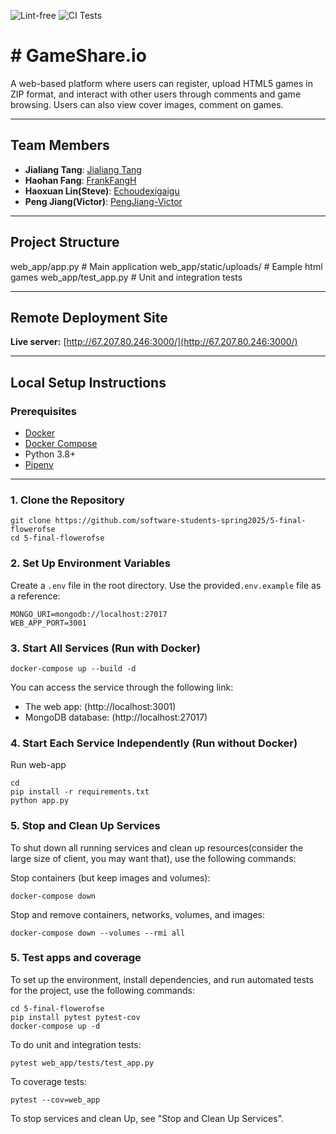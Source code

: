 ![Lint-free](https://github.com/nyu-software-engineering/containerized-app-exercise/actions/workflows/lint.yml/badge.svg)
![CI Tests](https://github.com/software-students-spring2025/4-containers-excalibur-1/actions/workflows/test.yml/badge.svg)

# # GameShare.io

A web-based platform where users can register, upload HTML5 games in ZIP format, and interact with other users through comments and game browsing. Users can also view cover images, comment on games.

---

## Team Members
- **Jialiang Tang**: [Jialiang Tang](https://github.com/JialiangTang1)
- **Haohan Fang**: [FrankFangH](https://github.com/FrankFangH)
- **Haoxuan Lin(Steve)**: [Echoudexigaigu](https://github.com/Echoudexigaigu)
- **Peng Jiang(Victor)**: [PengJiang-Victor](https://github.com/PengJiang-Victor)

---

## Project Structure
web_app/app.py  # Main application
web_app/static/uploads/ # Eample html games
web_app/test_app.py # Unit and integration tests


---

## Remote Deployment Site
**Live server:** [http://67.207.80.246:3000/](http://67.207.80.246:3000/)

---

## Local Setup Instructions

### Prerequisites

- [Docker](https://www.docker.com/)
- [Docker Compose](https://docs.docker.com/compose/)
- Python 3.8+
- [Pipenv](https://pipenv.pypa.io/en/latest/)

---

### 1. Clone the Repository

```
git clone https://github.com/software-students-spring2025/5-final-flowerofse
cd 5-final-flowerofse
```

### 2. Set Up Environment Variables

Create a `.env` file in the root directory. Use the provided`.env.example` file as a reference:

```
MONGO_URI=mongodb://localhost:27017
WEB_APP_PORT=3001
```

### 3. Start All Services (Run with Docker)

```
docker-compose up --build -d
```

You can access the service through the following link:
- The web app: (http://localhost:3001)
- MongoDB database: (http://localhost:27017)

### 4. Start Each Service Independently (Run without Docker)

Run web-app
```
cd 
pip install -r requirements.txt
python app.py
```

### 5. Stop and Clean Up Services
To shut down all running services and clean up resources(consider the large size of client, you may want that), use the following commands:

Stop containers (but keep images and volumes):
```
docker-compose down
```

Stop and remove containers, networks, volumes, and images:

```
docker-compose down --volumes --rmi all
```

### 5. Test apps and coverage
To set up the environment, install dependencies, and run automated tests for the project, use the following commands:

```
cd 5-final-flowerofse
pip install pytest pytest-cov
docker-compose up -d
```

To do unit and integration tests:

```
pytest web_app/tests/test_app.py
```

To coverage tests:

```
pytest --cov=web_app
```

To stop services and clean Up, see "Stop and Clean Up Services".